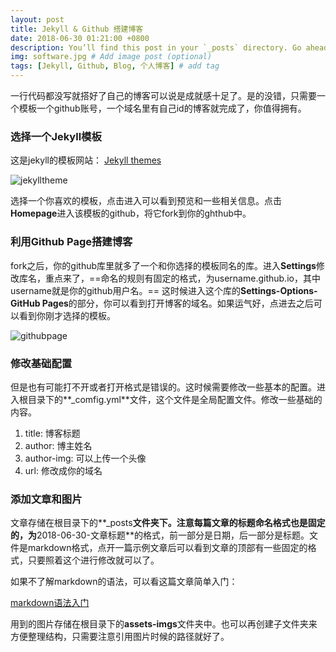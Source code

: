 ```yaml
---
layout: post
title: Jekyll & Github 搭建博客
date: 2018-06-30 01:21:00 +0800
description: You’ll find this post in your `_posts` directory. Go ahead and edit it and re-build the site to see your changes. # Add post description (optional)
img: software.jpg # Add image post (optional)
tags: [Jekyll, Github, Blog, 个人博客] # add tag
---
```


一行代码都没写就搭好了自己的博客可以说是成就感十足了。是的没错，只需要一个模板一个github账号，一个域名里有自己id的博客就完成了，你值得拥有。

### 选择一个Jekyll模板

这是jekyll的模板网站：
[Jekyll themes](jekyllthemes.org)

![jekylltheme]({{site.baseurl}}/assets/img/jekylltheme.png)

选择一个你喜欢的模板，点击进入可以看到预览和一些相关信息。点击**Homepage**进入该模板的github，将它fork到你的ghthub中。

### 利用Github Page搭建博客

fork之后，你的github库里就多了一个和你选择的模板同名的库。进入**Settings**修改库名，重点来了，==命名的规则有固定的格式，为username.github.io，其中username就是你的github用户名。== 这时候进入这个库的**Settings-Options-GitHub Pages**的部分，你可以看到打开博客的域名。如果运气好，点进去之后可以看到你刚才选择的模板。

![githubpage]({{site.baseurl}}/assets/img/gitpageaddr.png)

### 修改基础配置

但是也有可能打不开或者打开格式是错误的。这时候需要修改一些基本的配置。进入根目录下的**_comfig.yml**文件，这个文件是全局配置文件。修改一些基础的内容。
1.  title:  博客标题
2.  author: 博主姓名
3.  author-img: 可以上传一个头像
4.  url:    修改成你的域名

### 添加文章和图片

文章存储在根目录下的**_posts**文件夹下。注意每篇文章的标题命名格式也是固定的，为**2018-06-30-文章标题**的格式，前一部分是日期，后一部分是标题。文件是markdown格式，点开一篇示例文章后可以看到文章的顶部有一些固定的格式，只要照着这个进行修改就可以了。

如果不了解markdown的语法，可以看这篇文章简单入门：

[markdown语法入门](https://www.jianshu.com/p/191d1e21f7ed)

用到的图片存储在根目录下的**assets-imgs**文件夹中。也可以再创建子文件夹来方便整理结构，只需要注意引用图片时候的路径就好了。

